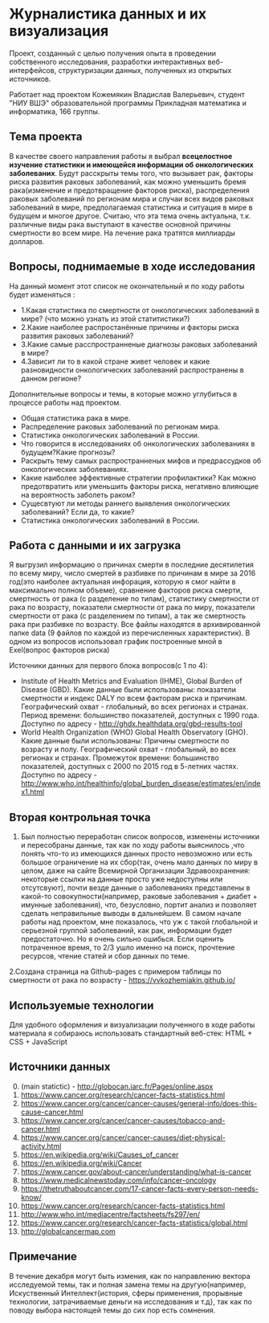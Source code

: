 Журналистика данных и их визуализация
========================
Проект, созданный с целью получения опыта в проведении собственного исследования, разработки интерактивных веб-интерфейсов, структуризации данных, полученных из открытых источников.

Работает над проектом Кожемякин Владислав Валерьевич, студент "НИУ ВШЭ" образовательной программы Прикладная математика и информатика, 166 группы.

Тема проекта
-------------------------
В качестве своего направления работы я выбрал **всецелостное изучение статистики и имеющейся информации об онкологических заболеваних**. Будут расскрыты темы того, что вызывает рак, факторы риска развития раковых заболеваний, как можно уменьшить бремя рака(изменение и предотвращение факторов риска), распределения раковых заболеваний по регионам мира и случаи всех видов раковых заболеваний в мире, предполагаемая статистика и ситуация в мире в будущем и многое другое. Считаю, что эта тема очень актуальна, т.к. различные виды рака выступают в качестве основной причины смертности во всем мире. На лечение рака тратятся миллиарды долларов.

Вопросы, поднимаемые в ходе исследования
-------------------------
На данный момент этот список не окончательный и по ходу работы будет изменяться :

* 1.Какая статистика по смертности от онкологических заболеваний в мире? (что можно узнать из этой статитистики?)
* 2.Какие наиболее распростанённые причины и факторы риска развития раковых заболеваний?
* 3.Какие самые расспространненые диагнозы раковых заболеваний в мире?
* 4.Зависит ли то в какой стране живет человек и какие разновидности онкологических заболеваний распространены в данном регионе?

Дополнительные вопросы и темы, в которые можно углубиться в процессе работы над проектом.
* Общая статистика рака в мире.
* Распределение раковых заболеваний по регионам мира.
* Статистика онкологических заболеваний в России.
* Что говорится в исследованиях об онкологических заболеваниях в будущем?Какие прогнозы?
* Раскрыть тему самых распространненых мифов и предрассудков об онкологических заболеваниях.
* Какие наиболее эффективные стратегии профилактики? Как можно предотвратить или уменьшить факторы риска, негативно влияющие на вероятность заболеть раком?
* Сущесвтуют ли методы раннего выявления онкологических заболеваний? Если да, то какие?
* Статистика онкологических заболеваний в России.

Работа с данными и их загрузка
-------------------------
Я выгрузил информацию о причинах смерти в последние десятилетия по всему миру, число смертей в разбивке по причинам в мире за 2016 год(это наиболее актуальная инфорация, которую я смог найти в максимально полном объеме), сравнение факторов риска смерти, смертность от рака (с разделение по типам), статистику смертности от рака по возрасту, показатели смертности от рака по миру, показатели смертности от рака (с разделением по типам), а так же смертность рака при разбивке по возрасту. Все файлы находятся в архивированной папке data (9 файлов по каждой из перечисленных характеристик). В одном из вопросов использовал график построенные мной в Exel(вопрос факторов риска)

Источники данных для первого блока вопросов(с 1 по 4):
* Institute of Health Metrics and Evaluation (IHME), Global Burden of Disease (GBD). Какие данные были использованы: показатели смертности и индекс DALY по всем факторам риска и причинам. Географический охват - глобальный, во всех регионах и странах.
Период времени: большинство показателей, доступных с 1990 года. Доступно по адресу - http://ghdx.healthdata.org/gbd-results-tool
* World Health Organization (WHO) Global Health Observatory (GHO). Какие данные были использованы: Причины смертности по возрасту и полу. Географический охват - глобальный, во всех регионах и странах. Промежуток времени: большинство показателей, доступных с 2000 по 2015 год в 5-летних частях. Доступно по адресу - http://www.who.int/healthinfo/global_burden_disease/estimates/en/index1.html

Вторая контрольная точка
-------------------------
1. Был полностью переработан список вопросов, изменены источники и пересобраны данные, так как по ходу работы выяснилось ,что понять что-то из имеющихся данных просто невозможно или есть большое ограничение на их сбор(так, очень мало данных по миру в целом, даже на сайте Всемирной Организации Здравоохранения: некоторые ссылки на данные просто уже недоступны или отсутсвуют), почти везде данные о заболеваниях представлены в какой-то совокупности(например, раковые заболевания + диабет + имунные заболевания), что, безусловно, портит анализ и позволяет сделать неправильные выводы в дальнейшем. В самом начале работы над проектом, мне показалось, что уж с такой глобальной и серьезной группой заболеваний, как рак, информации будет предостаточно. Но я очень сильно ошибься. Если оценить потраченное время, то 2/3 ушло именно на поиск, прочтение ресурсов, чтение статей и сбор данных по теме.

2.Создана страница на Github-pages с примером таблицы по смертности от рака по возрасту - https://vvkozhemiakin.github.io/

Используемые технологии
-------------------------
Для удобного оформления и визуализации полученного в ходе работы материала я собираюсь использовать стандартный веб-стек: HTML + CSS + JavaScript

Источники данных
-------------------------
0. (main statictic) - http://globocan.iarc.fr/Pages/online.aspx
1. https://www.cancer.org/research/cancer-facts-statistics.html
2. https://www.cancer.org/cancer/cancer-causes/general-info/does-this-cause-cancer.html
3. https://www.cancer.org/cancer/cancer-causes/tobacco-and-cancer.html
4. https://www.cancer.org/cancer/cancer-causes/diet-physical-activity.html
5. https://en.wikipedia.org/wiki/Causes_of_cancer
6. https://en.wikipedia.org/wiki/Cancer
7. https://www.cancer.gov/about-cancer/understanding/what-is-cancer
8. https://www.medicalnewstoday.com/info/cancer-oncology
9. https://thetruthaboutcancer.com/17-cancer-facts-every-person-needs-know/
10. https://www.cancer.org/research/cancer-facts-statistics.html
11. http://www.who.int/mediacentre/factsheets/fs297/en/
12. https://www.cancer.org/research/cancer-facts-statistics/global.html
13. http://globalcancermap.com

Примечание
-------------------------
В течение декабря могут быть измения, как по направлению вектора исследуемой темы, так и полная замена темы на другую(например, Искуственный Интеллект{история, сферы применения, прорывные технологии, затрачиваемые деньги на исследования и т.д}, так как по поводу выбора настоящей темы до сих пор есть сомнения.

